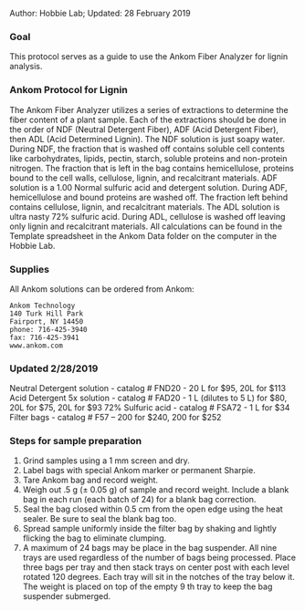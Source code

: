 Author: Hobbie Lab; Updated: 28 February 2019

### Goal

This protocol serves as a guide to use the Ankom Fiber Analyzer for
lignin analysis.

### Ankom Protocol for Lignin

The Ankom Fiber Analyzer utilizes a series of extractions to determine
the fiber content of a plant sample. Each of the extractions should be
done in the order of NDF (Neutral Detergent Fiber), ADF (Acid Detergent
Fiber), then ADL (Acid Determined Lignin). The NDF solution is just
soapy water. During NDF, the fraction that is washed off contains
soluble cell contents like carbohydrates, lipids, pectin, starch,
soluble proteins and non-protein nitrogen. The fraction that is left in
the bag contains hemicellulose, proteins bound to the cell walls,
cellulose, lignin, and recalcitrant materials. ADF solution is a 1.00
Normal sulfuric acid and detergent solution. During ADF, hemicellulose
and bound proteins are washed off. The fraction left behind contains
cellulose, lignin, and recalcitrant materials. The ADL solution is ultra
nasty 72% sulfuric acid. During ADL, cellulose is washed off leaving
only lignin and recalcitrant materials. All calculations can be found in
the Template spreadsheet in the Ankom Data folder on the computer in the
Hobbie Lab.

### Supplies

All Ankom solutions can be ordered from Ankom:

    Ankom Technology
    140 Turk Hill Park
    Fairport, NY 14450
    phone: 716-425-3940
    fax: 716-425-3941
    www.ankom.com

### Updated 2/28/2019

Neutral Detergent solution - catalog # FND20 - 20 L for $95, 20L for
$113 Acid Detergent 5x solution - catalog # FAD20 - 1 L (dilutes to 5 L)
for $80, 20L for $75, 20L for $93 72% Sulfuric acid - catalog # FSA72 -
1 L for $34 Filter bags - catalog # F57 – 200 for $240, 200 for $252

### Steps for sample preparation

1.  Grind samples using a 1 mm screen and dry.
2.  Label bags with special Ankom marker or permanent Sharpie.
3.  Tare Ankom bag and record weight.
4.  Weigh out .5 g (± 0.05 g) of sample and record weight. Include a
    blank bag in each run (each batch of 24) for a blank bag correction.
5.  Seal the bag closed within 0.5 cm from the open edge using the heat
    sealer. Be sure to seal the blank bag too.
6.  Spread sample uniformly inside the filter bag by shaking and lightly
    flicking the bag to eliminate clumping.
7.  A maximum of 24 bags may be place in the bag suspender. All nine
    trays are used regardless of the number of bags being processed.
    Place three bags per tray and then stack trays on center post with
    each level rotated 120 degrees. Each tray will sit in the notches of
    the tray below it. The weight is placed on top of the empty 9 th
    tray to keep the bag suspender submerged.
